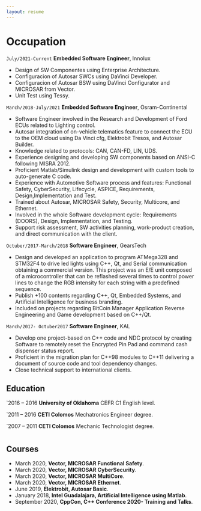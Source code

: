 ```yaml
---
layout: resume
---
```

# Occupation

`July/2021-Current`
__Embedded Software Engineer__, Innolux

- Design of SW Componentes using Enterprise Architecture.
- Configuracion of Autosar SWCs using DaVinci Developer.
- Configuracion of Autosar BSW using DaVinci Configurator and MICROSAR from Vector.
- Unit Test using Tessy.

`March/2018-July/2021`
__Embedded Software Engineer__, Osram-Continental

- Software Engineer involved in the Research and Development of Ford ECUs related to Lighting control.
- Autosar integration of on-vehicle telematics feature to connect the ECU to the OEM cloud using Da Vinci cfg, Elektrobit Tresos, and Autosar Builder.
- Knowledge related to protocols: CAN, CAN-FD, LIN, UDS.
- Experience designing and developing SW components based on ANSI-C following MISRA 2012.
- Proficient Matlab/Simulink design and development with custom tools to auto-generate C code.
- Experience with Automotive Software process and features: Functional Safety, CyberSecurity, Lifecycle, ASPICE, Requirements, Design,Implementation and Test.
- Trained about Autosar, MICROSAR Safety, Security, Multicore, and Ethernet.
- Involved in the whole Software development cycle: Requirements (DOORS), Design, Implementation, and Testing.
- Support risk assessment, SW activities planning, work-product creation, and direct communication with the client.

`Octuber/2017-March/2018`
__Software Engineer__, GearsTech

- Design and developed an application to program ATMega328 and STM32F4 to drive led lights using C++, Qt, and Serial communication obtaining a commercial version. This project was an E/E unit composed of a microcontroller that can be reflashed several times to control power lines to change the RGB intensity for each string with a predefined sequence.
- Publish +100 contents regarding C++, Qt, Embedded Systems, and Artificial Intelligence for business branding.
- Included on projects regarding BitCoin Manager Application Reverse Engineering and Game development based on C++/Qt.

`March/2017- Octuber2017`
__Software Engineer__, KAL

- Develop one project-based on C++ code and NDC protocol by creating Software to remotely reset the Encrypted Pin Pad and command cash dispenser status report.
- Proficient in the migration plan for C++98 modules to C++11 delivering a document of source code and tool dependency changes.
-  Close technical support to international clients.


## Education

`2016 – 2016
__University of Oklahoma__
CEFR C1 English level.

`2011 – 2016
__CETI Colomos__
Mechatronics Engineer degree.

`2007 – 2011
__CETI Colomos__
Mechanic Technologist degree.

#
## Courses
- March 2020, **Vector, MICROSAR Functional Safety**.
- March 2020, **Vector, MICROSAR CyberSecurity**.
- March 2020, **Vector, MICROSAR MultiCore**.
- March 2020, **Vector, MICROSAR Ethernet**.
- June 2019, **Elektrobit, Autosar Basic**.
- January 2018, **Intel Guadalajara, Artificial Intelligence using Matlab**.
- September 2020, **CppCon, C++ Conference 2020- Training and Talks**.

<!-- ### Footer

Last updated: May 2020 -->

